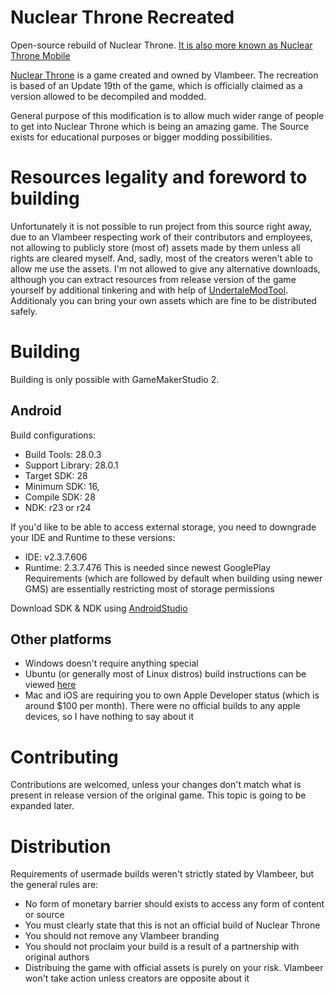 # Nuclear Throne Recreated
 Open-source rebuild of Nuclear Throne.
[It is also more known as Nuclear Throne Mobile](https://toncho.itch.io/nuclear-throne-mobile/)

[Nuclear Throne](https://store.steampowered.com/app/242680/Nuclear_Throne/]) is a game created and owned by Vlambeer.
The recreation is based of an Update 19th of the game, which is officially claimed as a version allowed to be decompiled and modded.

General purpose of this modification is to allow much wider range of people to get into Nuclear Throne which is being an amazing game.
The Source exists for educational purposes or bigger modding possibilities.

# Resources legality and foreword to building
 Unfortunately it is not possible to run project from this source right away, due to an Vlambeer respecting work of their contributors and employees,
not allowing to publicly store (most of) assets made by them unless all rights are cleared myself. And, sadly, most of the creators weren't
able to allow me use the assets.
 I'm not allowed to give any alternative downloads, although you can extract resources from release version of the game yourself by additional tinkering and with help of [UndertaleModTool](https://github.com/krzys-h/UndertaleModTool). 
 Additionaly you can bring your own assets which are fine to be distributed safely.

# Building
 Building is only possible with GameMakerStudio 2.

## Android
Build configurations:
 * Build Tools: 28.0.3
 * Support Library: 28.0.1
 * Target SDK: 28
 * Minimum SDK: 16,
 * Compile SDK: 28
 * NDK: r23 or r24

If you'd like to be able to access external storage, you need to downgrade your IDE and Runtime to these versions:
 * IDE: v2.3.7.606
 * Runtime: 2.3.7.476
This is needed since newest GooglePlay Requirements (which are followed by default when building using newer GMS) are essentially restricting most of storage permissions

Download SDK & NDK using [AndroidStudio](https://developer.android.com/studio/)

## Other platforms
 * Windows doesn't require anything special
 * Ubuntu (or generally most of Linux distros) build instructions can be viewed [here](https://help.yoyogames.com/hc/en-us/articles/235186168-Setting-Up-For-Ubuntu)
 * Mac and iOS are requiring you to own Apple Developer status (which is around $100 per month). There were no official builds to any apple devices, so I have nothing to say about it

# Contributing
 Contributions are welcomed, unless your changes don't match what is present in release version of the original game.
 This topic is going to be expanded later.

# Distribution
 Requirements of usermade builds weren't strictly stated by Vlambeer, but the general rules are:
 * No form of monetary barrier should exists to access any form of content or source
 * You must clearly state that this is not an official build of Nuclear Throne
 * You should not remove any Vlambeer branding
 * You should not proclaim your build is a result of a partnership with original authors
 * Distribuing the game with official assets is purely on your risk. Vlambeer won't take action unless creators are opposite about it